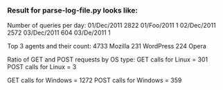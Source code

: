 ### Result for parse-log-file.py looks like:

Number of queries per day:
01/Dec/2011 2822
01/Foo/2011 1
02/Dec/2011 2572
03/Dec/2011 604
03/De/2011 1

Top 3 agents and their count:
4733 Mozilla
231 WordPress
224 Opera

Ratio of GET and POST requests by OS type:
GET calls for Linux = 301
POST calls for Linux = 3

GET calls for Windows = 1272
POST calls for Windows = 359
